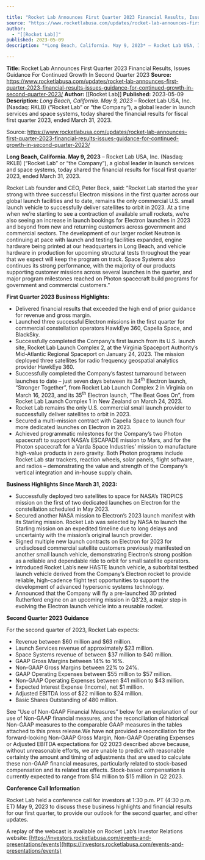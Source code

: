 ```yaml
---

title: "Rocket Lab Announces First Quarter 2023 Financial Results, Issues Guidance For Continued Growth In Second Quarter 2023 "
source: "https://www.rocketlabusa.com/updates/rocket-lab-announces-first-quarter-2023-financial-results-issues-guidance-for-continued-growth-in-second-quarter-2023/"
author:
  - "[[Rocket Lab]]"
published: 2023-05-09
description: "*Long Beach, California. May 9, 2023* – Rocket Lab USA, Inc. (Nasdaq: RKLB) (“Rocket Lab” or “the Company”), a global leader in launch services and space systems, today shared the financial results for fiscal first quarter 2023, ended March 31, 2023."

---
```


**Title:** Rocket Lab Announces First Quarter 2023 Financial Results, Issues Guidance For Continued Growth In Second Quarter 2023 
**Source:** https://www.rocketlabusa.com/updates/rocket-lab-announces-first-quarter-2023-financial-results-issues-guidance-for-continued-growth-in-second-quarter-2023/
**Author:** [[Rocket Lab]]
**Published:** 2023-05-09
**Description:** *Long Beach, California. May 9, 2023* – Rocket Lab USA, Inc. (Nasdaq: RKLB) (“Rocket Lab” or “the Company”), a global leader in launch services and space systems, today shared the financial results for fiscal first quarter 2023, ended March 31, 2023.

Source: https://www.rocketlabusa.com/updates/rocket-lab-announces-first-quarter-2023-financial-results-issues-guidance-for-continued-growth-in-second-quarter-2023/

**Long Beach, California. May 9, 2023** – Rocket Lab USA, Inc. (Nasdaq: RKLB) (“Rocket Lab” or “the Company”), a global leader in launch services and space systems, today shared the financial results for fiscal first quarter 2023, ended March 31, 2023.

Rocket Lab founder and CEO, Peter Beck, said: “Rocket Lab started the year strong with three successful Electron missions in the first quarter across our global launch facilities and to date, remains the only commercial U.S. small launch vehicle to successfully deliver satellites to orbit in 2023. At a time when we’re starting to see a contraction of available small rockets, we’re also seeing an increase in launch bookings for Electron launches in 2023 and beyond from new and returning customers across government and commercial sectors. The development of our larger rocket Neutron is continuing at pace with launch and testing facilities expanded, engine hardware being printed at our headquarters in Long Beach, and vehicle hardware in production for upcoming structural tests throughout the year that we expect will keep the program on track. Space Systems also continues its strong performance, with the majority of our products supporting customer missions across several launches in the quarter, and major program milestones reached on Photon spacecraft build programs for government and commercial customers.”

**First Quarter 2023 Business Highlights:**

- Delivered financial results that exceeded the high end of prior guidance for revenue and gross margin.
- Launched three successful Electron missions in the first quarter for commercial constellation operators HawkEye 360, Capella Space, and BlackSky.
- Successfully completed the Company’s first launch from its U.S. launch site, Rocket Lab Launch Complex 2, at the Virginia Spaceport Authority’s Mid-Atlantic Regional Spaceport on January 24, 2023. The mission deployed three satellites for radio frequency geospatial analytics provider HawkEye 360.
- Successfully completed the Company’s fastest turnaround between launches to date – just seven days between its 34<sup>th</sup> Electron launch, “Stronger Together”, from Rocket Lab Launch Complex 2 in Virginia on March 16, 2023, and its 35<sup>th</sup> Electron launch, “The Beat Goes On”, from Rocket Lab Launch Complex 1 in New Zealand on March 24, 2023.
- Rocket Lab remains the only U.S. commercial small launch provider to successfully deliver satellites to orbit in 2023.
- Secured a multi-mission contract with Capella Space to launch four more dedicated launches on Electron in 2023.
- Achieved programmatic milestones for the Company’s two Photon spacecraft to support NASA’s ESCAPADE mission to Mars, and for the Photon spacecraft for a Varda Space Industries’ mission to manufacture high-value products in zero gravity. Both Photon programs include Rocket Lab star trackers, reaction wheels, solar panels, flight software, and radios – demonstrating the value and strength of the Company’s vertical integration and in-house supply chain.

**Business Highlights Since March 31, 2023:**

- Successfully deployed two satellites to space for NASA’s TROPICS mission on the first of two dedicated launches on Electron for the constellation scheduled in May 2023.
- Secured another NASA mission to Electron’s 2023 launch manifest with its Starling mission. Rocket Lab was selected by NASA to launch the Starling mission on an expedited timeline due to long delays and uncertainty with the mission’s original launch provider.
- Signed multiple new launch contracts on Electron for 2023 for undisclosed commercial satellite customers previously manifested on another small launch vehicle, demonstrating Electron’s strong position as a reliable and dependable ride to orbit for small satellite operators.
- Introduced Rocket Lab’s new HASTE launch vehicle, a suborbital testbed launch vehicle derived from the Company’s Electron rocket to provide reliable, high-cadence flight test opportunities to support the development of advanced hypersonic systems technology.
- Announced that the Company will fly a pre-launched 3D printed Rutherford engine on an upcoming mission in Q3’23, a major step in evolving the Electron launch vehicle into a reusable rocket.

**Second Quarter 2023 Guidance**

For the second quarter of 2023, Rocket Lab expects:

- Revenue between $60 million and $63 million.
- Launch Services revenue of approximately $23 million.
- Space Systems revenue of between $37 million to $40 million.
- GAAP Gross Margins between 14% to 16%.
- Non-GAAP Gross Margins between 22% to 24%.
- GAAP Operating Expenses between $55 million to $57 million.
- Non-GAAP Operating Expenses between $41 million to $43 million.
- Expected Interest Expense (Income), net $1 million.
- Adjusted EBITDA loss of $22 million to $24 million.
- Basic Shares Outstanding of 480 million.

See “Use of Non-GAAP Financial Measures” below for an explanation of our use of Non-GAAP financial measures, and the reconciliation of historical Non-GAAP measures to the comparable GAAP measures in the tables attached to this press release.We have not provided a reconciliation for the forward-looking Non-GAAP Gross Margin, Non-GAAP Operating Expenses or Adjusted EBITDA expectations for Q2 2023 described above because, without unreasonable efforts, we are unable to predict with reasonable certainty the amount and timing of adjustments that are used to calculate these non-GAAP financial measures, particularly related to stock-based compensation and its related tax effects. Stock-based compensation is currently expected to range from $14 million to $15 million in Q2 2023.

**Conference Call Information**

Rocket Lab held a conference call for investors at 1:30 p.m. PT (4:30 p.m. ET) May 9, 2023 to discuss these business highlights and financial results for our first quarter, to provide our outlook for the second quarter, and other updates.

A replay of the webcast is available on Rocket Lab’s Investor Relations website: [https://investors.rocketlabusa.com/events-and-presentations/events](https://investors.rocketlabusa.com/events-and-presentations/events)
